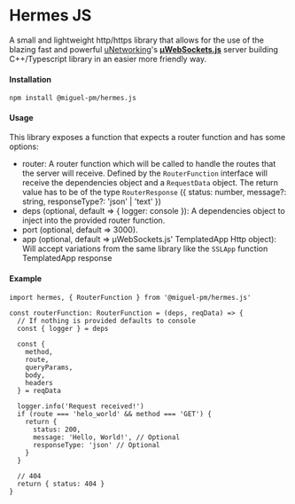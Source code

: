 # Hermes JS

A small and lightweight http/https library that allows for the use of the blazing fast and powerful [uNetworking](https://github.com/uNetworking)'s [**μWebSockets.js**](https://github.com/uNetworking/uWebSockets.js) server building C++/Typescript library in an easier more friendly way.

#### Installation
```npm install @miguel-pm/hermes.js```

#### Usage
This library exposes a function that expects a router function and has some options:

- router: A router function which will be called to handle the routes that the server will receive. Defined by the `RouterFunction` interface will receive the dependencies object and a `RequestData` object. The return value has to be of the type `RouterResponse` ({ status: number, message?: string, responseType?: 'json' | 'text' })
- deps (optional, default => { logger: console }): A dependencies object to inject into the provided router function.
- port (optional, default => 3000).
- app (optional, default => μWebSockets.js' TemplatedApp Http object): Will accept variations from the same library like the `SSLApp` function TemplatedApp response

#### Example

```
import hermes, { RouterFunction } from '@miguel-pm/hermes.js'

const routerFunction: RouterFunction = (deps, reqData) => {
  // If nothing is provided defaults to console
  const { logger } = deps

  const {
    method,
    route,
    queryParams,
    body,
    headers
  } = reqData

  logger.info('Request received!')
  if (route === 'helo_world' && method === 'GET') {
    return {
      status: 200,
      message: 'Hello, World!', // Optional
      responseType: 'json' // Optional
    }
  }

  // 404
  return { status: 404 }
}
